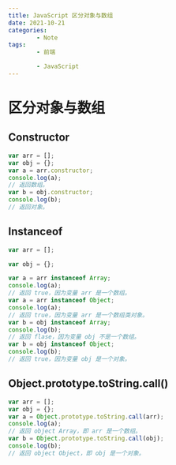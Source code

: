```yaml
---
title: JavaScript 区分对象与数组
date: 2021-10-21
categories:
        - Note
tags:
        - 前端

        - JavaScript
---
```


# 区分对象与数组

## Constructor

```JavaScript
var arr = [];
var obj = {};
var a = arr.constructor;
console.log(a);
// 返回数组。
var b = obj.constructor;
console.log(b);
// 返回对象。
```

## Instanceof

```JavaScript
var arr = [];

var obj = {};

var a = arr instanceof Array;
console.log(a);
// 返回 true，因为变量 arr 是一个数组。
var a = arr instanceof Object;
console.log(a);
// 返回 true，因为变量 arr 是一个数组类对象。
var b = obj instanceof Array;
console.log(b);
// 返回 flase，因为变量 obj 不是一个数组。
var b = obj instanceof Object;
console.log(b);
// 返回 true，因为变量 obj 是一个对象。
```

## Object.prototype.toString.call()

```JavaScript
var arr = [];
var obj = {};
var a = Object.prototype.toString.call(arr);
console.log(a);
// 返回 object Array，即 arr 是一个数组。
var b = Object.prototype.toString.call(obj);
console.log(b);
// 返回 object Object，即 obj 是一个对象。
```
